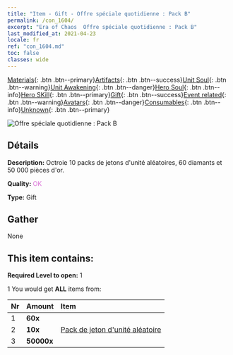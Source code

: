 ```yaml
---
title: "Item - Gift - Offre spéciale quotidienne : Pack B"
permalink: /con_1604/
excerpt: "Era of Chaos  Offre spéciale quotidienne : Pack B"
last_modified_at: 2021-04-23
locale: fr
ref: "con_1604.md"
toc: false
classes: wide
---
```

 [Materials](/ItemsFR/){: .btn .btn--primary}[Artifacts](/ItemsFR/Artifacts/){: .btn .btn--success}[Unit Soul](/ItemsFR/UnitSoul/){: .btn .btn--warning}[Unit Awakening](/ItemsFR/UnitAwakening/){: .btn .btn--danger}[Hero Soul](/ItemsFR/HeroSoul/){: .btn .btn--info}[Hero SKill](/ItemsFR/HeroSkill/){: .btn .btn--primary}[Gift](/ItemsFR/Gift/){: .btn .btn--success}[Event related](/ItemsFR/Events/){: .btn .btn--warning}[Avatars](/ItemsFR/Avatars/){: .btn .btn--danger}[Consumables](/ItemsFR/Consumables/){: .btn .btn--info}[Unknown](/ItemsFR/Unknown/){: .btn .btn--primary}

 ![Offre spéciale quotidienne : Pack B](/images/t/i_907220.png)

## Détails
 **Description:** Octroie 10 packs de jetons d'unité aléatoires, 60 diamants et 50 000 pièces d'or.

 **Quality:** <span style="color: #DA70D6">OK</span>

 **Type:** Gift

## Gather

  None

## This item contains:

 **Required Level to open:** 1

 1 You would get **ALL** items  from:

  | Nr | Amount |     Item    |
  |:---|:-------|:------------|
  | 1 |  **60x** | <i class="fas fa-gem"/> |  | 
  | 2 |  **10x** | [Pack de jeton d'unité aléatoire](/ItemsFR/con_1606/) |  | 
  | 3 |  **50000x** | <i class="fas fa-coins"/> |  | 
